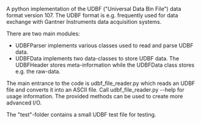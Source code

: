 A python implementation of the UDBF ("Universal Data Bin File") data format version 107. The UDBF format is e.g. frequently used for data exchange with 
Gantner Instruments data acquisition systems.

There are two main modules:
- UDBFParser implements various classes used to read and parse UDBF data.
- UDBFData implements two data-classes to store UDBF data. The UDBFHeader stores meta-information while the UDBFData class stores e.g. the raw-data.

The main entrance to the code is udbf_file_reader.py which reads an UDBF file and converts it into an ASCII file. Call udbf_file_reader.py --help for usage information. The provided methods 
can be used to create more advanced I/O.

The "test"-folder contains a small UDBF test file for testing.
